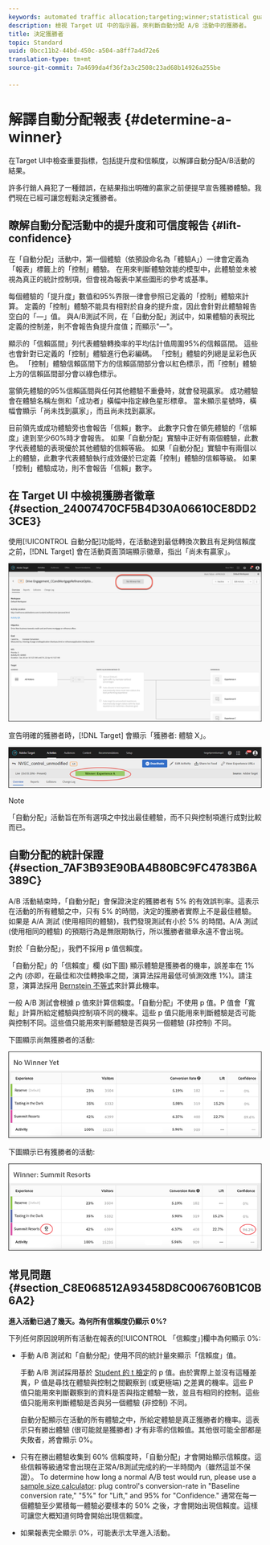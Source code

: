 ```yaml
---
keywords: automated traffic allocation;targeting;winner;statistical guarantee;confidence;determine winner;lift;confidence;default;default experience
description: 檢視 Target UI 中的指示器，來判斷自動分配 A/B 活動中的獲勝者。
title: 決定獲勝者
topic: Standard
uuid: 0bcc11b2-44bd-450c-a504-a8ff7a4d72e6
translation-type: tm+mt
source-git-commit: 7a4699da4f36f2a3c2508c23ad68b14926a255be

---
```



# 解譯自動分配報表 {#determine-a-winner}

在Target UI中檢查重要指標，包括提升度和信賴度，以解譯自動分配A/B活動的結果。

許多行銷人員犯了一種錯誤，在結果指出明確的贏家之前便提早宣告獲勝體驗。我們現在已經可讓您輕鬆決定獲勝者。

## 瞭解自動分配活動中的提升度和可信度報告 {#lift-confidence}

在「自動分配」活動中，第一個體驗（依預設命名為「體驗A」）一律會定義為「報表」標籤上的「控制」體驗。 在用來判斷體驗效能的模型中，此體驗並未被視為真正的統計控制項，但會視為報表中某些圖形的參考或基準。

每個體驗的「提升度」數值和95%界限一律會參照已定義的「控制」體驗來計算。 定義的「控制」體驗不能具有相對於自身的提升度，因此會針對此體驗報告空白的「—」值。 與A/B測試不同，在「自動分配」測試中，如果體驗的表現比定義的控制差，則不會報告負提升度值；而顯示"—"。

顯示的「信賴區間」列代表體驗轉換率的平均估計值周圍95%的信賴區間。 這些也會針對已定義的「控制」體驗進行色彩編碼。 「控制」體驗的列總是呈彩色灰色。 「控制」體驗信賴區間下方的信賴區間部分會以紅色標示，而「控制」體驗上方的信賴區間部分會以綠色標示。

當領先體驗的95%信賴區間與任何其他體驗不重疊時，就會發現贏家。 成功體驗會在體驗名稱左側和「成功者」橫幅中指定綠色星形標章。 當未顯示星號時，橫幅會顯示「尚未找到贏家」，而且尚未找到贏家。

目前領先或成功體驗旁也會報告「信賴」數字。 此數字只會在領先體驗的「信賴度」達到至少60%時才會報告。 如果「自動分配」實驗中正好有兩個體驗，此數字代表體驗的表現優於其他體驗的信賴等級。 如果「自動分配」實驗中有兩個以上的體驗，此數字代表體驗執行成效優於已定義「控制」體驗的信賴等級。 如果「控制」體驗成功，則不會報告「信賴」數字。

## 在 Target UI 中檢視獲勝者徽章 {#section_24007470CF5B4D30A06610CE8DD23CE3}

使用[!UICONTROL 自動分配]功能時，在活動達到最低轉換次數且有足夠信賴度之前，[!DNL Target] 會在活動頁面頂端顯示徽章，指出「尚未有贏家」。

![無贏家徽章](/help/c-activities/automated-traffic-allocation/assets/no-winner.png)

宣告明確的獲勝者時，[!DNL Target] 會顯示「獲勝者: 體驗 X」。

![](assets/auto_traffic_winner.png)

>[!NOTE]
>
>「自動分配」活動旨在所有選項之中找出最佳體驗，而不只與控制項進行成對比較而已。

## 自動分配的統計保證 {#section_7AF3B93E90BA4B80BC9FC4783B6A389C}

A/B 活動結束時，「自動分配」會保證決定的獲勝者有 5% 的有效誤判率。這表示在活動的所有體驗之中，只有 5% 的時間，決定的獲勝者實際上不是最佳體驗。如果是 A/A 測試 (使用相同的體驗)，我們發現測試有小於 5% 的時間。A/A 測試 (使用相同的體驗) 的預期行為是無限期執行，所以獲勝者徽章永遠不會出現。

對於「自動分配」，我們不採用 p 值信賴度。

「自動分配」的「信賴度」欄 (如下圖) 顯示體驗是獲勝者的機率，誤差率在 1% 之內 (亦即，在最佳和次佳轉換率之間，演算法採用最低可偵測效應 1%)。請注意，演算法採用 [Bernstein 不等式](https://en.wikipedia.org/wiki/Bernstein_inequalities_(probability_theory))來計算此機率。

一般 A/B 測試會根據 p 值來計算信賴度。「自動分配」不使用 p 值。P 值會「寬鬆」計算所給定體驗與控制項不同的機率。這些 p 值只能用來判斷體驗是否可能與控制不同。這些值只能用來判斷體驗是否與另一個體驗 (非控制) 不同。

下圖顯示尚無獲勝者的活動:

![](assets/no_winner.png)

下圖顯示已有獲勝者的活動:

![](assets/winner_found.png)

## 常見問題 {#section_C8E068512A93458D8C006760B1C0B6A2}

**進入活動已過了幾天。為何所有信賴度仍顯示 0%?**

下列任何原因說明所有活動在報表的[!UICONTROL 「信賴度」]欄中為何顯示 0%:

* 手動 A/B 測試和「自動分配」使用不同的統計量來顯示「信賴度」值。

   手動 A/B 測試採用基於 [Student 的 t 檢定](https://en.wikipedia.org/wiki/Student%27s_t-test)的 p 值。由於實際上並沒有這種差異，P 值是尋找在體驗與控制之間觀察到 (或更極端) 之差異的機率。這些 P 值只能用來判斷觀察到的資料是否與指定體驗一致，並且有相同的控制。這些值只能用來判斷體驗是否與另一個體驗 (非控制) 不同。

   自動分配顯示在活動的所有體驗之中，所給定體驗是真正獲勝者的機率。這表示只有勝出體驗 (很可能就是獲勝者) 才有非零的信賴值。其他很可能全部都是失敗者，將會顯示 0%。

* 只有在勝出體驗收集到 60% 信賴度時，「自動分配」才會開始顯示信賴度。這些信賴等級通常會出現在正常A/B測試完成的約一半時間內（雖然這並不保證）。 To determine how long a normal A/B test would run, please use a [sample size calculator](https://docs.adobe.com/content/target-microsite/testcalculator.html): plug control's conversion-rate in "Baseline conversion rate," "5%" for "Lift," and 95% for "Confidence." 通常在每一個體驗至少累積每一體驗必要樣本的 50% 之後，才會開始出現信賴度。這樣可讓您大概知道何時會開始出現信賴度。
* 如果報表完全顯示 0%，可能表示太早進入活動。

